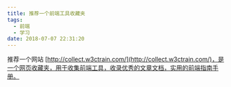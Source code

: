 ```yaml
---
title: 推荐一个前端工具收藏夹
tags:
  - 前端
  - 学习
date: 2018-07-07 22:31:20
---
```


推荐一个网站 [http://collect.w3ctrain.com/](http://collect.w3ctrain.com/)，是一个网页收藏夹，用于收集前端工具，收录优秀的文章文档，实用的前端指南手册。